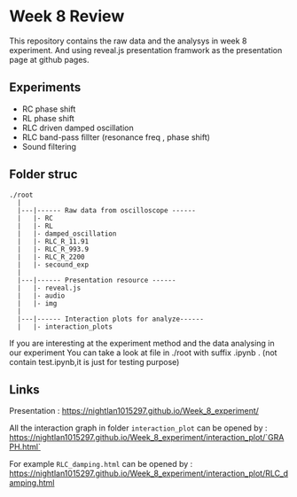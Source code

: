 # Week 8 Review

This repository contains the raw data and the analysys in week 8 experiment.
And using reveal.js presentation framwork as the presentation page at github pages.

## Experiments

- RC phase shift
- RL phase shift
- RLC driven damped oscillation
- RLC band-pass fillter (resonance freq , phase shift)
- Sound filtering


## Folder struc 

```
./root
  |
  |---|------ Raw data from oscilloscope ------
  |   |- RC
  |   |- RL
  |   |- damped_oscillation 
  |   |- RLC_R_11.91 
  |   |- RLC_R_993.9 
  |   |- RLC_R_2200
  |   |- secound_exp
  |   
  |---|------ Presentation resource ------
  |   |- reveal.js 
  |   |- audio
  |   |- img
  |
  |---|------ Interaction plots for analyze------
  |   |- interaction_plots
```

If you are interesting at the experiment method and the data analysing in our experiment
You can take a look at file in ./root with suffix .ipynb . 
(not contain test.ipynb,it is just for testing purpose)

## Links
Presentation : https://nightlan1015297.github.io/Week_8_experiment/

All the interaction graph in folder `interaction_plot` can be opened by :
https://nightlan1015297.github.io/Week_8_experiment/interaction_plot/`GRAPH.html` 

For example `RLC_damping.html` can be opened by :
https://nightlan1015297.github.io/Week_8_experiment/interaction_plot/RLC_damping.html
